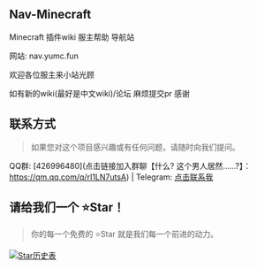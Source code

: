 ## Nav-Minecraft
Minecraft 插件wiki 服主帮助 导航站

网站: <bold>nav.yumc.fun</bold>

欢迎各位服主来小站光顾

如有新的wiki(最好是中文wiki)/论坛 麻烦提交pr 感谢

## 联系方式
> 如果您对这个项目感兴趣或有任何问题，请随时向我们提问。

QQ群: [426996480](点击链接加入群聊【什么? 这个男人居然……?】：https://qm.qq.com/q/rI1LN7utsA) | Telegram: [点击联系我](https://t.me/xiaoyumc)

## 请给我们一个 ⭐Star！
> 你的每一个免费的 ⭐Star 就是我们每一个前进的动力。

<a href="https://star-history.com/#LuminolMC/Luminol&LuminolMC/LightingLuminol&Date">
  <picture>
    <source media="(prefers-color-scheme: dark)" srcset="https://api.star-history.com/svg?repos=LuminolMC/Luminol%2CLuminolMC/LightingLuminol&type=Date&theme=dark" />
    <source media="(prefers-color-scheme: light)" srcset="https://api.star-history.com/svg?repos=LuminolMC/Luminol%2CLuminolMC/LightingLuminol&type=Date" />
    <img alt="Star历史表" src="https://api.star-history.com/svg?repos=LuminolMC/Luminol%2CLuminolMC/LightingLuminol&type=Date" />
  </picture>
</a>
